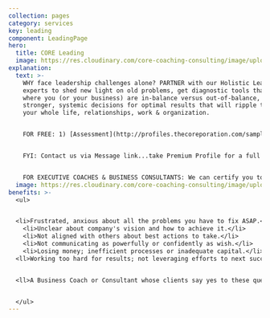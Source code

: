 ```yaml
---
collection: pages
category: services
key: leading
component: LeadingPage
hero:
  title: CORE Leading
  image: https://res.cloudinary.com/core-coaching-consulting/image/upload/v1596493058/pexels-pixabay-161154_uftaqi.jpg
explanation:
  text: >-
    WHY face leadership challenges alone? PARTNER with our Holistic Leadership
    experts to shed new light on old problems, get diagnostic tools that show
    where you (or your business) are in-balance versus out-of-balance, and make
    stronger, systemic decisions for optimal results that will ripple throughout
    your whole life, relationships, work & organization.  


    FOR FREE: 1) [Assessment](http://profiles.thecoreporation.com/sample/welcome) of your own major strength & liability; 2) Leader Compass report; 3) Instructional videos.  


    FYI: Contact us via Message link...take Premium Profile for a full report on your holistic leadership strengths and weaknesses...sign up for life-changing strategic trainings...explore how our data-driven and agile processes can create sustainable change for a great ROI. 


    FOR EXECUTIVE COACHES & BUSINESS CONSULTANTS: We can certify you to use The Balancing Act's powerful processes, programs, diagnostic tools and profiles for leaders, teams and organizations.
  image: https://res.cloudinary.com/core-coaching-consulting/image/upload/v1600812431/eean-chen-5hz5hpjFIro-unsplash_aie6fn.jpg
benefits: >-
  <ul>


  <li>Frustrated, anxious about all the problems you have to fix ASAP.</li>
    <li>Unclear about company's vision and how to achieve it.</li>
    <li>Not aligned with others about best actions to take.</li>
    <li>Not communicating as powerfully or confidently as wish.</li>
    <li>Losing money; inefficient processes or inadequate capital.</li>
  <ll>Working too hard for results; not leveraging efforts to next success.</li>


  <ll>A Business Coach or Consultant whose clients say yes to these questions. </li>


  </ul>
---
```

